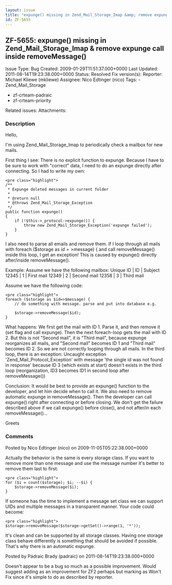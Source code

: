 ```yaml
---
layout: issue
title: "expunge() missing in Zend_Mail_Storage_Imap &amp; remove expunge call inside removeMessage()"
id: ZF-5655
---
```


ZF-5655: expunge() missing in Zend\_Mail\_Storage\_Imap & remove expunge call inside removeMessage()
----------------------------------------------------------------------------------------------------

 Issue Type: Bug Created: 2009-01-29T11:51:37.000+0000 Last Updated: 2011-08-14T19:23:38.000+0000 Status: Resolved Fix version(s): 
 Reporter:  Michael Kliewe (mkliewe)  Assignee:  Nico Edtinger (nico)  Tags: - Zend\_Mail\_Storage
- zf-crteam-padraic
- zf-crteam-priority
 
 Related issues: 
 Attachments: 
### Description

Hello,

I'm using Zend\_Mail\_Storage\_Imap to periodically check a mailbox for new mails.

First thing I see: There is no explicit function to expunge. Because I have to be sure to work with "correct" data, I need to do an expunge directly after connecting. So I had to write my own:

 
    <pre class="highlight">
    /**
     * Expunge deleted messages in current folder
     *
     * @return null
     * @throws Zend_Mail_Storage_Exception
     */
    public function expunge()
    {
        if (!$this->_protocol->expunge()) {
            throw new Zend_Mail_Storage_Exception('expunge failed');
        }
    }


I also need to parse all emails and remove them. If I loop through all mails with foreach ($storage as $id=>$message) { and call removeMessage() inside this loop, I get an exception! This is caused by expunge() directly after/inside removeMessage().

Example: Assume we have the following mailbox: Unique ID | ID | Subject 12345 | 1 | First mail 12349 | 2 | Second mail 12358 | 3 | Third mail

Assume we have the following code:

 
    <pre class="highlight">
    foreach ($storage as $id=>$message) {
        // do something with message. parse and put into database e.g.
        
        $storage->removeMessage($id);
    }


What happens: We first get the mail with ID 1. Parse it, and then remove it (set flag and call expunge). Then the next foreach-loop gets the mail with ID 2. But this is not "Second mail", it is "Third mail", because expunge reorganizes all mails, and "Second mail" becomes ID 1 and "Third mail" becomes ID 2. So we are not correctly looping through all mails. In the third loop, there is an exception: Uncaught exception 'Zend\_Mail\_Protocol\_Exception' with message 'the single id was not found in response' because ID 3 (which exists at start) doesn't exists in the third loop (reorganization, ID3 becomes ID1 in second loop after removeMessage())

Conclusion: It would be best to provide an expunge() function to the developer, and let him decide when to call it. We also need to remove automatic expunge in removeMessage(). Then the developer can call expunge() right after connecting or before closing. We don't get the failure described above if we call expunge() before close(), and not after/in each removeMessage()...

Greets

 

 

### Comments

Posted by Nico Edtinger (nico) on 2009-11-05T05:22:38.000+0000

Actually the behavior is the same is every storage class. If you want to remove more than one message and use the message number it's better to remove them last to first:

 
    <pre class="highlight">
    for ($i = count($storage); $i; --$i) {
        $storage->removeMessage($i);
    }


If someone has the time to implement a message set class we can support UIDs and multiple messages in a transparent manner. Your code could become:

 
    <pre class="highlight">
    $storage->removeMessage($storage->getSet()->range(1, '*'));


It's clean and can be supported by all storage classes. Having one storage class behave differently is something that should be avoided if possible. That's why there is an automatic expunge.

 

 

Posted by Pádraic Brady (padraic) on 2011-08-14T19:23:38.000+0000

Doesn't appear to be a bug so much as a possible improvement. Would suggest adding as an improvement for ZF2 perhaps but marking as Won't Fix since it's simple to do as described by reporter.

 

 